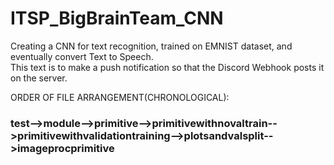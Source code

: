 # ITSP_BigBrainTeam_CNN
 Creating a CNN for text recognition, trained on EMNIST dataset, and eventually convert Text to Speech.  
This text is to make a push notification so that the Discord Webhook posts it on the server.    

ORDER OF FILE ARRANGEMENT(CHRONOLOGICAL):

### test-->module-->primitive-->primitivewithnovaltrain-->primitivewithvalidationtraining-->plotsandvalsplit-->imageprocprimitive
